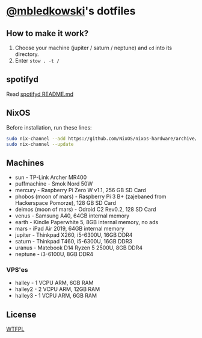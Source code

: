 # [@mbledkowski](https://github.com/mbledkowski)'s dotfiles

## How to make it work?

1. Choose your machine (jupiter / saturn / neptune) and `cd` into its directory.
2. Enter `stow . -t /`

## spotifyd

Read [spotifyd README.md](./global/home/mble/.config/spotifyd/README.md)

## NixOS

Before installation, run these lines:

```sh
sudo nix-channel --add https://github.com/NixOS/nixos-hardware/archive/master.tar.gz nixos-hardware
sudo nix-channel --update
```

## Machines
 - sun - TP-Link Archer MR400
 - puffmachine - Smok Nord 50W 
 - mercury - Raspberry Pi Zero W v1.1, 256 GB SD Card
 - phobos (moon of mars) - Raspberry Pi 3 B+ (zajebaned from Hackerspace Pomorze), 128 GB SD Card
 - deimos (moon of mars) - Odroid C2 Rev0.2, 128 SD Card
 - venus - Samsung A40, 64GB internal memory
 - earth - Kindle Paperwhite 5, 8GB internal memory, no ads
 - mars - iPad Air 2019, 64GB internal memory
 - jupiter - Thinkpad X260, i5-6300U, 16GB DDR4
 - saturn - Thinkpad T460, i5-6300U, 16GB DDR3
 - uranus - Matebook D14 Ryzen 5 2500U, 8GB DDR4 
 - neptune - i3-6100U, 8GB DDR4

### VPS'es
 - halley - 1 VCPU ARM, 6GB RAM
 - halley2 - 2 VCPU ARM, 12GB RAM
 - halley3 - 1 VCPU ARM, 6GB RAM

## License
[WTFPL](https://spdx.org/licenses/WTFPL)
